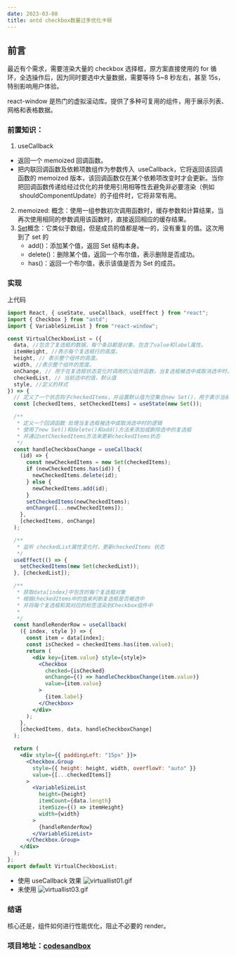 ```yaml
---
date: 2023-03-08
title: antd checkbox数量过多优化卡顿
---
```



## 前言

最近有个需求，需要渲染大量的 checkbox 选择框，原方案直接使用的 for 循环，全选操作后，因为同时要选中大量数据，需要等待 5~8 秒左右，甚至 15s，特别影响用户体验。

react-window 是热门的虚拟滚动库。提供了多种可复用的组件，用于展示列表、网格和表格数据。

### 前置知识：

1. useCallback

- 返回一个 memoized 回调函数。
- 把内联回调函数及依赖项数组作为参数传入  useCallback，它将返回该回调函数的 memoized 版本，该回调函数仅在某个依赖项改变时才会更新。当你把回调函数传递给经过优化的并使用引用相等性去避免非必要渲染（例如  shouldComponentUpdate）的子组件时，它将非常有用。

2. memoized:
   概念：使用一组参数初次调用函数时，缓存参数和计算结果，当再次使用相同的参数调用该函数时，直接返回相应的缓存结果。
3. [Set](https://es6.ruanyifeng.com/#docs/set-map#Set)概念：它类似于数组，但是成员的值都是唯一的，没有重复的值。这次用到了 set 的
   - add()：添加某个值，返回 Set 结构本身。
   - delete()：删除某个值，返回一个布尔值，表示删除是否成功。
   - has()：返回一个布尔值，表示该值是否为 Set 的成员。

### 实现

上代码

```jsx
import React, { useState, useCallback, useEffect } from "react";
import { Checkbox } from "antd";
import { VariableSizeList } from "react-window";

const VirtualCheckboxList = ({
  data, //包含了复选框的数据，每个条目都是对象，包含了value和label属性。
  itemHeight, //表示每个复选框行的高度。
  height, // 表示整个组件的高度。
  width, //表示整个组件的宽度。
  onChange, // 用于在复选框状态变化时调用的父组件函数，当复选框被选中或取消选中时，调用该函数更新父组件的状态。
  checkedList, // 当前选中的值，默认值
  style, //定义的样式
}) => {
  // 定义了一个状态钩子checkedItems，并设置默认值为空集合new Set()，用于表示当前选中的复选框。
  const [checkedItems, setCheckedItems] = useState(new Set());

  /**
   * 定义一个回调函数 处理当复选框被选中或取消选中时的逻辑
   * 使用了new Set()和delete()和add()方法来添加或删除选中的复选框
   * 并通过setCheckedItems方法来更新checkedItems状态
   */
  const handleCheckboxChange = useCallback(
    (id) => {
      const newCheckedItems = new Set(checkedItems);
      if (newCheckedItems.has(id)) {
        newCheckedItems.delete(id);
      } else {
        newCheckedItems.add(id);
      }
      setCheckedItems(newCheckedItems);
      onChange([...newCheckedItems]);
    },
    [checkedItems, onChange]
  );

  /**
   * 监听 checkedList属性变化时，更新checkedItems 状态
   */
  useEffect(() => {
    setCheckedItems(new Set(checkedList));
  }, [checkedList]);

  /**
   * 获取data[index]中包含的每个复选框对象
   * 根据checkedItems中的值来判断复选框是否被选中
   * 并将每个复选框和其对应的标签渲染到Checkbox组件中
   *
   */
  const handleRenderRow = useCallback(
    ({ index, style }) => {
      const item = data[index];
      const isChecked = checkedItems.has(item.value);
      return (
        <div key={item.value} style={style}>
          <Checkbox
            checked={isChecked}
            onChange={() => handleCheckboxChange(item.value)}
            value={item.value}
          >
            {item.label}
          </Checkbox>
        </div>
      );
    },
    [checkedItems, data, handleCheckboxChange]
  );

  return (
    <div style={{ paddingLeft: "15px" }}>
      <Checkbox.Group
        style={{ height: height, width, overflowY: "auto" }}
        value={[...checkedItems]}
      >
        <VariableSizeList
          height={height}
          itemCount={data.length}
          itemSize={() => itemHeight}
          width={width}
        >
          {handleRenderRow}
        </VariableSizeList>
      </Checkbox.Group>
    </div>
  );
};
export default VirtualCheckboxList;
```

- 使用 useCallback 效果
  ![virtuallist01.gif](https://p1-juejin.byteimg.com/tos-cn-i-k3u1fbpfcp/5e3ef16f2cea4de5b9e720a43731a213~tplv-k3u1fbpfcp-watermark.image?)
- 未使用
  ![virtuallist03.gif](https://p3-juejin.byteimg.com/tos-cn-i-k3u1fbpfcp/8b6a26f1b8014dbb838a17a86c012d07~tplv-k3u1fbpfcp-watermark.image?)

### 结语

核心还是，组件如何进行性能优化，阻止不必要的 render。

### 项目地址：[codesandbox](https://codesandbox.io/s/virtuallist-srjl5w)
